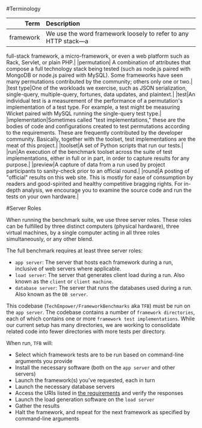  #Terminology
 
 |Term|Description|
 | --:|:--------- |
 |framework|We use the word framework loosely to refer to any HTTP stack—a
full-stack framework, a micro-framework, or even a web platform such as Rack,
Servlet, or plain PHP.|
 |permutation| A combination of attributes that compose a full technology stack
being tested (such as node.js paired with MongoDB or node.js paired with
MySQL). Some frameworks have seen many permutations contributed by the
community; others only one or two.|
 |test type|One of the workloads we exercise, such as JSON serialization,
single-query, multiple-query, fortunes, data updates, and plaintext.|
 |test|An individual test is a measurement of the performance of a permutation's
implementation of a test type. For example, a test might be measuring Wicket
paired with MySQL running the single-query test type.|
 |implementation|Sometimes called "test implementations," these are the bodies
of code and configurations created to test permutations according to the
requirements. These are frequently contributed by the developer community.
Basically, together with the toolset, test implementations are the meat of this
project.|
 |toolset|A set of Python scripts that run our tests.|
 |run|An execution of the benchmark toolset across the suite of test
implementations, either in full or in part, in order to capture results for any
purpose.|
 |preview|A capture of data from a run used by project participants to
sanity-check prior to an official round.|
 |round|A posting of "official" results on this web site. This is mostly for
ease of consumption by readers and good-spirited and healthy competitive
bragging rights. For in-depth analysis, we encourage you to examine the source
code and run the tests on your own hardware.|
 
 #Server Roles
 
 When running the benchmark suite, we use three server roles.  These roles can
be fulfilled by three distinct computers (physical hardware), three virtual
machines, by a single computer acting in all three roles simultaneously, or any
other blend.
 
 The full benchmark requires at least three server roles:
 
 * `app server`: The server that hosts each framework during a run, inclusive of
web servers where applicable.
 * `load server`: The server that generates client load during a run. Also known
as the `client` or `client machine`.
 * `database server`: The server that runs the databases used during a run. Also
known as the `DB server`.
 
 This codebase (`TechEmpower/FrameworkBenchmarks` aka `TFB`) must be run on 
 the `app server`. The codebase contains a number of `framework directories`,
each 
 of which contains one or more `framework test implementations`. While our
current setup has 
 many directories, we are working to consolidate related code into fewer
directories with more tests per directory.
 
 When run, `TFB` will: 
 
 * Select which framework tests are to be run based on command-line arguments
you provide
 * Install the necessary software (both on the `app server` and other servers)
 * Launch the framework(s) you've requested, each in turn
 * Launch the necessary database servers
 * Access the URIs listed in [the
requirements](http://www.techempower.com/benchmarks/#section=code) and verify
the responses
 * Launch the load generation software on the `load server`
 * Gather the results
 * Halt the framework, and repeat for the next framework as specified by
command-line arguments
 
